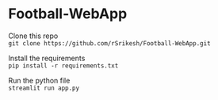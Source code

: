 # Football-WebApp

Clone this repo <br />
```git clone https://github.com/rSrikesh/Football-WebApp.git```

Install the requirements <br />
```pip install -r requirements.txt```

Run the python file <br />
```streamlit run app.py```
